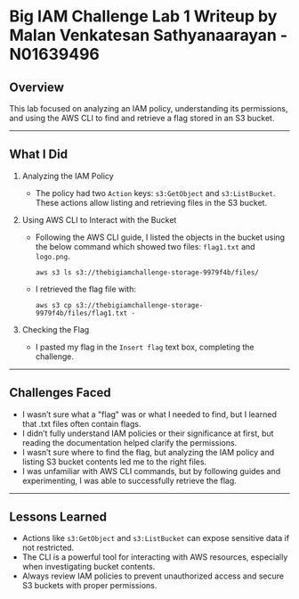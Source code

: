 # Big IAM Challenge Lab 1 Writeup by Malan Venkatesan Sathyanaarayan - N01639496

## Overview  
This lab focused on analyzing an IAM policy, understanding its permissions, and using the AWS CLI to find and retrieve a flag stored in an S3 bucket.

-----------------------------------------------------------------------------------------------------------------------------------------------------

## What I Did  
1. Analyzing the IAM Policy
   - The policy had two `Action` keys: `s3:GetObject` and `s3:ListBucket`. These actions allow listing and retrieving files in the S3 bucket.  

2. Using AWS CLI to Interact with the Bucket
   - Following the AWS CLI guide, I listed the objects in the bucket using the below command which showed two files: `flag1.txt` and `logo.png`.
     ```
     aws s3 ls s3://thebigiamchallenge-storage-9979f4b/files/

   - I retrieved the flag file with:
     ```
     aws s3 cp s3://thebigiamchallenge-storage-9979f4b/files/flag1.txt -

3. Checking the Flag 
   - I pasted my flag in the `Insert flag` text box, completing the challenge.

------------------------------------------------------------------------------------------------------------------------------------------------

## Challenges Faced
- I wasn’t sure what a "flag" was or what I needed to find, but I learned that .txt files often contain flags.
- I didn’t fully understand IAM policies or their significance at first, but reading the documentation helped clarify the permissions.
- I wasn’t sure where to find the flag, but analyzing the IAM policy and listing S3 bucket contents led me to the right files.
- I was unfamiliar with AWS CLI commands, but by following guides and experimenting, I was able to successfully retrieve the flag.

---------------------------------------------------------------------------------------------------------------------------------------------------

## Lessons Learned  
- Actions like `s3:GetObject` and `s3:ListBucket` can expose sensitive data if not restricted.  
- The CLI is a powerful tool for interacting with AWS resources, especially when investigating bucket contents.  
- Always review IAM policies to prevent unauthorized access and secure S3 buckets with proper permissions.
